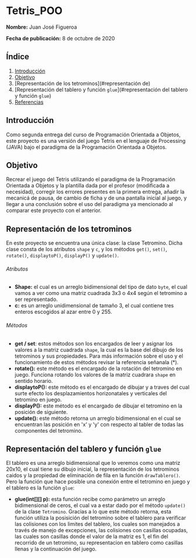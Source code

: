# Tetris_POO
**Nombre:** Juan José Figueroa

**Fecha de publicación:** 8 de octubre de 2020

## Índice

1. [Introducción](#introducción)
2. [Objetivo](#objetivo)
3. [Representación de los tetrominos](#representación de)
4. [Representación del tablero y función `glue`](#representación del tablero y función `glue`)
5. [Referencias](#referencias)

## Introducción
Como segunda entrega del curso de Programación Orientada a Objetos, este proyecto es una versión del juego Tetris en el lenguaje de Processing (JAVA) bajo 
el paradigma de la Programación Orientada a Objetos.

## Objetivo
Recrear el juego del Tetris utilizando el paradigma de la Programación Orientada a Objetos y la plantilla dada por el profesor (modificada a necesidad), corregir 
los errores presentes en la primera entrega, añadir la mecanicá de pausa, de cambio de ficha y de una pantalla inicial al juego, y llegar a una conclusión sobre 
el uso del paradigma ya mencionado al comparar este proyecto con el anterior.

## Representación de los tetrominos
En este proyecto se encuentra una única clase: la clase Tetromino. Dicha clase consta de los atributos `shape` y `c`, y los métodos `get()`, `set()`, `rotate()`, 
`displaytoP()`, `displayP()` y `update()`.
###### Atributos
- **Shape:** el cual es un arreglo bidimensional del tipo de dato `byte`, el cual vamos a ver como una matriz cuadrada 3x3 o 4x4 según el tetromino a ser 
representado.
- **c:** es un arreglo unidimensional de tamaño 3, el cual contiene tres enteros escogidos al azar entre 0 y 255.
###### Métodos
- **get / set**: estos métodos son los encargados de leer y asignar los valores a la matriz cuadrada `shape`, la cual es la base del dibujo de los tetrominos 
y sus propiedades. Para más información sobre el uso y el funcionamiento de estos métodos revisar la referencia señanala (*).
- **rotate():** este método es el encargado de la rotación del tetromino en juego. Funciona rotando los valores de la matriz cuadrara `shape` en sentido horario.
- **displaytoP():** este método es el encargado de dibujar y a traves del cual surte efecto los desplazamientos horizonatales y verticales del tetromino en juego.
- **displayP():** este método es el encargado de dibujar el tetromino en la posición de siguiente.
- **update():** este método retorna un arreglo bidimensional en el cual se encuentran las posición en 'x' y 'y' con respecto al tabler de todas las componentes 
del tetromino.

## Representación del tablero y función `glue`
El tablero es una arreglo bidimensional que lo veremos como una matriz 20x10, el cual tiene su dibujo inicial, la representación de los tetrominos caidos y la
propiedad de eliminación de fila en la función `drawTablero()`. Pero la función que hace posible una conexión entre el tetromino en juego y el tablero es la
función `glue`:
- **glue(int[][] p):** esta función recibe como parámetro un arreglo bidimensional de ceros, el cual va a estar dado por el método `update()` de la clase
`Tetromino`.
Gracias a lo que este método retorna, esta función utiliza la posisición del tetromino sobre el tablero para verificar las colisiones con los limites del tablero,
los cuales son manejados a través de manejo de excepciones, las colisiones con casillas ocupadas, las cuales son casillas donde el valor de la matriz es 1, el fin
del recorrido de un tetromino, su representacion en tablero como casillas llenas y la continuación del juego.
